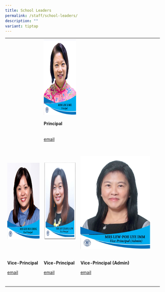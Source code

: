 ```yaml
---
title: School Leaders
permalink: /staff/school-leaders/
description: ""
variant: tiptap
---
```

<table>
    <tbody>
        <tr>
            <td rowspan="1" colspan="1">
                <p></p>
            </td>
            <td rowspan="1" colspan="1">
                <div class="isomer-image-wrapper">
                    <img style="margin: auto; outline: none; padding: 0px; border: none; clear: both; display: block; width: 186px; height: 247px;" height="auto" width="100%" alt="Mrs Daphne Yeoh.jpg" src="/images/MDM_LAW_LI_MEI___P.jpg">
                </div>
            </td>
            <td rowspan="1" colspan="1">
                <p></p>
            </td>
        </tr>
        <tr>
            <td rowspan="1" colspan="1">
                <p></p>
            </td>
            <td rowspan="1" colspan="1">
                <p><strong>Principal</strong>
                </p>
            </td>
            <td rowspan="1" colspan="1">
                <p></p>
            </td>
        </tr>
        <tr>
            <td rowspan="1" colspan="1">
                <p></p>
            </td>
            <td rowspan="1" colspan="1">
                <p><a href="mailto:law_li_mei@schools.gov.sg" rel="noopener noreferrer nofollow" target="_blank">email</a>
                </p>
            </td>
            <td rowspan="1" colspan="1">
                <p></p>
            </td>
        </tr>
        <tr>
            <td rowspan="1" colspan="1">
                <p>
                    <br>
                </p>
                <div class="isomer-image-wrapper">
                    <img style="margin: auto; outline: none; padding: 0px; border: none; clear: both; display: block; width: 186px; height: 247px;" height="auto" width="100%" alt="Mrs Goh Hui Cheng.jpg" src="/images/Mrs%20Goh%20Hui%20Cheng.jpg">
                </div>
                <p>
                    <br>
                </p>
            </td>
            <td rowspan="1" colspan="1">
                <p>
                    <br>
                </p>
                <div class="isomer-image-wrapper">
                    <img style="margin: auto; outline: none; padding: 0px; border: none; clear: both; display: block; width: 188px; height: 256px;" height="auto" width="100%" alt="Mrs Joy.jpg" src="/images/Mrs%20Joy.jpg">
                </div>
                <p>
                    <br>
                </p>
            </td>
            <td rowspan="1" colspan="1">
                <p></p>
                <p></p>
                <div class="isomer-image-wrapper">
                    <img style="width: 90%;" height="auto" width="100%" alt="" src="/images/MRS_LEW_POH_LYE_IMM___VP__resize_.jpg">
                </div>
            </td>
        </tr>
        <tr>
            <td rowspan="1" colspan="1">
                <p><strong>Vice-Principal</strong>
                </p>
                <p><a href="mailto:goh_hui_cheng@schools.gov.sg" rel="noopener noreferrer nofollow" target="_blank">email</a>
                </p>
            </td>
            <td rowspan="1" colspan="1">
                <p><strong>Vice-Principal</strong>
                </p>
                <p><a href="mailto:low_ai_ling@schools.gov.sg" rel="noopener noreferrer nofollow" target="_blank">email</a>
                </p>
            </td>
            <td rowspan="1" colspan="1">
                <p><strong>Vice-Principal (Admin)</strong>
                </p>
                <p><a href="mailto:lew-poh_lye_imm@schools.gov.sg" rel="noopener noreferrer nofollow" target="_blank">email</a>
                </p>
            </td>
        </tr>
        <tr>
            <td rowspan="1" colspan="1">
                <p></p>
            </td>
            <td rowspan="1" colspan="1">
                <p></p>
            </td>
            <td rowspan="1" colspan="1">
                <p></p>
            </td>
        </tr>
    </tbody>
</table>
<p></p>